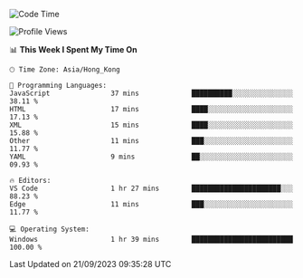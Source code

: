 <!--START_SECTION:waka-->
![Code Time](http://img.shields.io/badge/Code%20Time-60%20hrs%2053%20mins-blue)

![Profile Views](http://img.shields.io/badge/Profile%20Views-0-blue)

📊 **This Week I Spent My Time On** 

```text
🕑︎ Time Zone: Asia/Hong_Kong

💬 Programming Languages: 
JavaScript               37 mins             ██████████░░░░░░░░░░░░░░░   38.11 % 
HTML                     17 mins             ████░░░░░░░░░░░░░░░░░░░░░   17.13 % 
XML                      15 mins             ████░░░░░░░░░░░░░░░░░░░░░   15.88 % 
Other                    11 mins             ███░░░░░░░░░░░░░░░░░░░░░░   11.77 % 
YAML                     9 mins              ██░░░░░░░░░░░░░░░░░░░░░░░   09.93 % 

🔥 Editors: 
VS Code                  1 hr 27 mins        ██████████████████████░░░   88.23 % 
Edge                     11 mins             ███░░░░░░░░░░░░░░░░░░░░░░   11.77 % 

💻 Operating System: 
Windows                  1 hr 39 mins        █████████████████████████   100.00 % 
```


 Last Updated on 21/09/2023 09:35:28 UTC
<!--END_SECTION:waka-->
